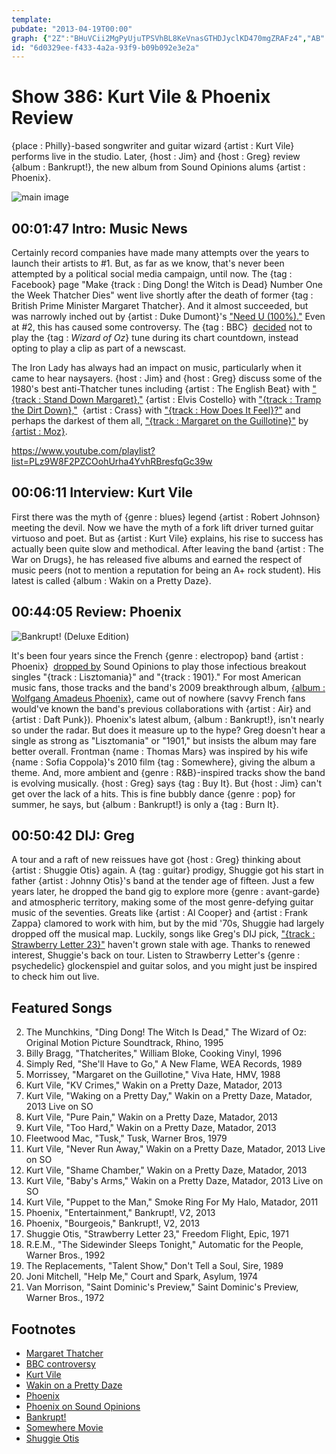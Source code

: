 ```yaml
---
template: 
pubdate: "2013-04-19T00:00"
graph: {"2Z":"BHuVCii2MgPyUjuTPSVhBL8KeVnasGTHDJyclKD470mgZRAFz4","AB":"FV2TleRBqrRvW9wglhYbBJDtKglhYb","21H":"BI5glf7ojTBI5glnrQHDBDPQHBI5glBI5glSaxpuBI5glolOrcgMit6olOrc97qipolOrcBAzroua0ps97qipBHm1GX6cfdgMit6","2CI":"8NDt2huZVEBCCDbhuZVE4nafVhuZVEBCCDbaHCGg"}
id: "6d0329ee-f433-4a2a-93f9-b09b092e3e2a"
---
```






# Show 386: Kurt Vile & Phoenix Review

{place : Philly}-based songwriter and guitar wizard {artist : Kurt Vile} performs live in the studio. Later, {host : Jim} and {host : Greg} review {album : Bankrupt!}, the new album from Sound Opinions alums {artist : Phoenix}.

![main image](https://static.soundopinions.org/images/2013/kurtvile.jpg)



## 00:01:47 Intro: Music News

Certainly record companies have made many attempts over the years to launch their artists to #1. But, as far as we know, that's never been attempted by a political social media campaign, until now. The {tag : Facebook} page "Make {track : Ding Dong! the Witch is Dead} Number One the Week Thatcher Dies" went live shortly after the death of former {tag : British Prime Minister Margaret Thatcher}. And it almost succeeded, but was narrowly inched out by {artist : Duke Dumont}'s ["Need U (100%)."](https://www.youtube.com/watch?v=CgTB1ay_nnA) Even at #2, this has caused some controversy. The {tag : BBC}  [decided](http://www.bbc.co.uk/blogs/aboutthebbc/posts/Statement-regarding-Radio-1s-Chart-Show-14-April-2013) not to play the {tag : *Wizard of Oz*} tune during its chart countdown, instead opting to play a clip as part of a newscast.

The Iron Lady has always had an impact on music, particularly when it came to hear naysayers. {host : Jim} and {host : Greg} discuss some of the 1980's best anti-Thatcher tunes including {artist : The English Beat} with ["{track : Stand Down Margaret},"]( https://www.youtube.com/watch?v=-K6YWX4OL0o) {artist : Elvis Costello} with ["{track : Tramp the Dirt Down},"](https://www.youtube.com/watch?feature=player_embedded&v=9t4-zDem1Sk)  {artist : Crass} with ["{track : How Does It Feel}?"](https://www.youtube.com/watch?feature=player_embedded&v=mIDdvnHQrjk) and perhaps the darkest of them all, ["{track : Margaret on the Guillotine}"](https://www.youtube.com/watch?feature=player_embedded&v=hsq3H_6XuFA) by [{artist : Moz}](http://exclaim.ca/News/morrissey_pens_open_letter_on_thatcher_media_coverage_accuses_british_government_of_dictatorship_tactics).

https://www.youtube.com/playlist?list=PLz9W8F2PZCOohUrha4YvhRBresfqGc39w



## 00:06:11 Interview: Kurt Vile

First there was the myth of {genre : blues} legend {artist : Robert Johnson} meeting the devil. Now we have the myth of a fork lift driver turned guitar virtuoso and poet. But as {artist : Kurt Vile} explains, his rise to success has actually been quite slow and methodical. After leaving the band {artist : The War on Drugs}, he has released five albums and earned the respect of music peers (not to mention a reputation for being an A+ rock student). His latest is called {album : Wakin on a Pretty Daze}.



## 00:44:05 Review: Phoenix

![Bankrupt! (Deluxe Edition)](https://static.soundopinions.org/assets/386/21H0.jpg)

It's been four years since the French {genre : electropop} band {artist : Phoenix}  [dropped by](http://www.soundopinions.org/show/204/) Sound Opinions to play those infectious breakout singles "{track : Lisztomania}" and "{track : 1901}." For most American music fans, those tracks and the band's 2009 breakthrough album, [{album : Wolfgang Amadeus Phoenix}](show/185/review/phoenix), came out of nowhere (savvy French fans would've known the band's previous collaborations with {artist : Air} and {artist : Daft Punk}). Phoenix's latest album, {album : Bankrupt!}, isn't nearly so under the radar. But does it measure up to the hype? Greg doesn't hear a single as strong as "Lisztomania" or "1901," but insists the album may fare better overall. Frontman {name : Thomas Mars} was inspired by his wife {name : Sofia Coppola}'s 2010 film {tag : Somewhere}, giving the album a theme. And, more ambient and {genre : R&B}-inspired tracks show the band is evolving musically. {host : Greg} says {tag : Buy It}. But {host : Jim} can't get over the lack of a hits. This is fine bubbly dance {genre : pop} for summer, he says, but {album : Bankrupt!} is only a {tag : Burn It}.



## 00:50:42 DIJ: Greg

A tour and a raft of new reissues have got {host : Greg} thinking about {artist : Shuggie Otis} again. A {tag : guitar} prodigy, Shuggie got his start in father {artist : Johnny Otis}'s band at the tender age of fifteen. Just a few years later, he dropped the band gig to explore more {genre : avant-garde} and atmospheric territory, making some of the most genre-defying guitar music of the seventies. Greats like {artist : Al Cooper} and {artist : Frank Zappa} clamored to work with him, but by the mid '70s, Shuggie had largely dropped off the musical map. Luckily, songs like Greg's DIJ pick, ["{track : Strawberry Letter 23}"](https://www.youtube.com/watch?v=iAPPAJ1sT8g) haven't grown stale with age. Thanks to renewed interest, Shuggie's back on tour. Listen to Strawberry Letter's {genre : psychedelic} glockenspiel and guitar solos, and you might just be inspired to check him out live.



## Featured Songs

2. The Munchkins, "Ding Dong! The Witch Is Dead," The Wizard of Oz: Original Motion Picture Soundtrack, Rhino, 1995
3. Billy Bragg, "Thatcherites," William Bloke, Cooking Vinyl, 1996
4. Simply Red, "She'll Have to Go," A New Flame, WEA Records, 1989
5. Morrissey, "Margaret on the Guillotine," Viva Hate, HMV, 1988
6. Kurt Vile, "KV Crimes," Wakin on a Pretty Daze, Matador, 2013
7. Kurt Vile, "Waking on a Pretty Day," Wakin on a Pretty Daze, Matador, 2013 Live on SO
8. Kurt Vile, "Pure Pain," Wakin on a Pretty Daze, Matador, 2013
9. Kurt Vile, "Too Hard," Wakin on a Pretty Daze, Matador, 2013
10. Fleetwood Mac, "Tusk," Tusk, Warner Bros, 1979
11. Kurt Vile, "Never Run Away," Wakin on a Pretty Daze, Matador, 2013 Live on SO
12. Kurt Vile, "Shame Chamber," Wakin on a Pretty Daze, Matador, 2013
13. Kurt Vile, "Baby's Arms," Wakin on a Pretty Daze, Matador, 2013 Live on SO
14. Kurt Vile, "Puppet to the Man," Smoke Ring For My Halo, Matador, 2011
15. Phoenix, "Entertainment," Bankrupt!, V2, 2013
16. Phoenix, "Bourgeois," Bankrupt!, V2, 2013
17. Shuggie Otis, "Strawberry Letter 23," Freedom Flight, Epic, 1971
18. R.E.M., "The Sidewinder Sleeps Tonight," Automatic for the People, Warner Bros., 1992
19. The Replacements, "Talent Show," Don't Tell a Soul, Sire, 1989
20. Joni Mitchell, "Help Me," Court and Spark, Asylum, 1974
21. Van Morrison, "Saint Dominic's Preview," Saint Dominic's Preview, Warner Bros., 1972



## Footnotes

- [Margaret Thatcher](http://topics.time.com/margaret-thatcher/covers/)
- [BBC controversy](http://www.theguardian.com/politics/2013/apr/14/thatcher-ding-dong-charts)
- [Kurt Vile](http://www.kurtvile.com/)
- [Wakin on a Pretty Daze](http://store.matadorrecords.com/wakin-on-a-pretty-daze)
- [Phoenix](http://www.wearephoenix.com/)
- [Phoenix on Sound Opinions](http://www.soundopinions.org/show/204/)
- [Bankrupt!](http://www.allmusic.com/album/bankrupt!-mw0002493055)
- [Somewhere Movie](http://www.focusfeatures.com/somewhere)
- [Shuggie Otis](http://www.shuggieotismusic.com/)